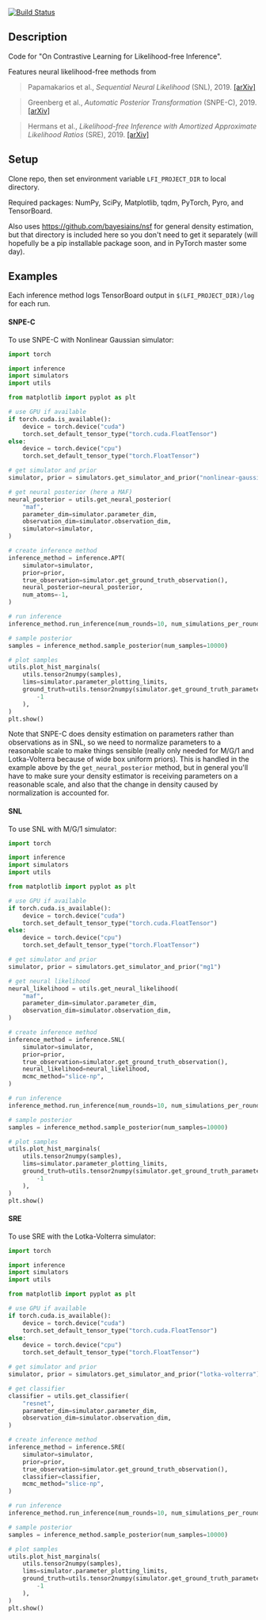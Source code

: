 [![Build Status](https://travis-ci.org/mackelab/lfi.svg?branch=master)](https://travis-ci.org/mackelab/lfi)

## Description
Code for "On Contrastive Learning for Likelihood-free Inference".

Features neural likelihood-free methods from

> Papamakarios et al., _Sequential Neural Likelihood_ (SNL), 2019. [[arXiv]](https://arxiv.org/abs/1805.07226)

>Greenberg et al., _Automatic Posterior Transformation_ (SNPE-C), 2019. [[arXiv]](https://arxiv.org/abs/1905.07488)

>Hermans et al., _Likelihood-free Inference with Amortized Approximate Likelihood Ratios_ (SRE), 2019.  [[arXiv]](https://arxiv.org/abs/1903.04057)

## Setup

Clone repo, then set environment variable ```LFI_PROJECT_DIR``` to local directory.  

Required packages: NumPy, SciPy, Matplotlib, tqdm, PyTorch, Pyro, and TensorBoard.

Also uses https://github.com/bayesiains/nsf for general density estimation, but that directory is included here so you don't need to get it separately (will hopefully be a pip installable package soon, and in PyTorch master some day).  

## Examples
Each inference method logs TensorBoard output in ```$(LFI_PROJECT_DIR)/log``` for each run.  

#### SNPE-C 
To use SNPE-C with Nonlinear Gaussian simulator:
```python
import torch

import inference
import simulators
import utils

from matplotlib import pyplot as plt

# use GPU if available
if torch.cuda.is_available():
    device = torch.device("cuda")
    torch.set_default_tensor_type("torch.cuda.FloatTensor")
else:
    device = torch.device("cpu")
    torch.set_default_tensor_type("torch.FloatTensor")

# get simulator and prior
simulator, prior = simulators.get_simulator_and_prior("nonlinear-gaussian")

# get neural posterior (here a MAF)
neural_posterior = utils.get_neural_posterior(
    "maf",
    parameter_dim=simulator.parameter_dim,
    observation_dim=simulator.observation_dim,
    simulator=simulator,
)

# create inference method
inference_method = inference.APT(
    simulator=simulator,
    prior=prior,
    true_observation=simulator.get_ground_truth_observation(),
    neural_posterior=neural_posterior,
    num_atoms=-1,
)

# run inference
inference_method.run_inference(num_rounds=10, num_simulations_per_round=1000)

# sample posterior
samples = inference_method.sample_posterior(num_samples=10000)

# plot samples
utils.plot_hist_marginals(
    utils.tensor2numpy(samples),
    lims=simulator.parameter_plotting_limits,
    ground_truth=utils.tensor2numpy(simulator.get_ground_truth_parameters()).reshape(
        -1
    ),
)
plt.show()
```
Note that SNPE-C does density estimation on parameters rather than observations as in SNL, so we need to normalize parameters to a reasonable scale to make things sensible (really only needed for M/G/1 and Lotka-Volterra because of wide box uniform priors). This is handled in the example above by the ```get_neural_posterior``` method, but in general you'll have to make sure your density estimator is receiving parameters on a reasonable scale, and also that the change in density caused by normalization is accounted for. 

#### SNL
To use SNL with M/G/1 simulator:
```python
import torch

import inference
import simulators
import utils

from matplotlib import pyplot as plt

# use GPU if available
if torch.cuda.is_available():
    device = torch.device("cuda")
    torch.set_default_tensor_type("torch.cuda.FloatTensor")
else:
    device = torch.device("cpu")
    torch.set_default_tensor_type("torch.FloatTensor")

# get simulator and prior
simulator, prior = simulators.get_simulator_and_prior("mg1")

# get neural likelihood
neural_likelihood = utils.get_neural_likelihood(
    "maf",
    parameter_dim=simulator.parameter_dim,
    observation_dim=simulator.observation_dim,
)

# create inference method
inference_method = inference.SNL(
    simulator=simulator,
    prior=prior,
    true_observation=simulator.get_ground_truth_observation(),
    neural_likelihood=neural_likelihood,
    mcmc_method="slice-np",
)

# run inference
inference_method.run_inference(num_rounds=10, num_simulations_per_round=1000)

# sample posterior
samples = inference_method.sample_posterior(num_samples=10000)

# plot samples
utils.plot_hist_marginals(
    utils.tensor2numpy(samples),
    lims=simulator.parameter_plotting_limits,
    ground_truth=utils.tensor2numpy(simulator.get_ground_truth_parameters()).reshape(
        -1
    ),
)
plt.show()
```

#### SRE
To use SRE with the Lotka-Volterra simulator: 
```python
import torch

import inference
import simulators
import utils

from matplotlib import pyplot as plt

# use GPU if available
if torch.cuda.is_available():
    device = torch.device("cuda")
    torch.set_default_tensor_type("torch.cuda.FloatTensor")
else:
    device = torch.device("cpu")
    torch.set_default_tensor_type("torch.FloatTensor")

# get simulator and prior
simulator, prior = simulators.get_simulator_and_prior("lotka-volterra")

# get classifier
classifier = utils.get_classifier(
    "resnet",
    parameter_dim=simulator.parameter_dim,
    observation_dim=simulator.observation_dim,
)

# create inference method
inference_method = inference.SRE(
    simulator=simulator,
    prior=prior,
    true_observation=simulator.get_ground_truth_observation(),
    classifier=classifier,
    mcmc_method="slice-np",
)

# run inference
inference_method.run_inference(num_rounds=10, num_simulations_per_round=1000)

# sample posterior
samples = inference_method.sample_posterior(num_samples=10000)

# plot samples
utils.plot_hist_marginals(
    utils.tensor2numpy(samples),
    lims=simulator.parameter_plotting_limits,
    ground_truth=utils.tensor2numpy(simulator.get_ground_truth_parameters()).reshape(
        -1
    ),
)
plt.show()
```
 
